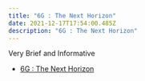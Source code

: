 ```yaml
---
title: "6G : The Next Horizon"
date: 2021-12-17T17:54:00.485Z
description: "6G : The Next Horizon"
---
```

Very Brief and Informative



* [6G : The Next Horizon](https://youtu.be/E0N5vkAbfLg)